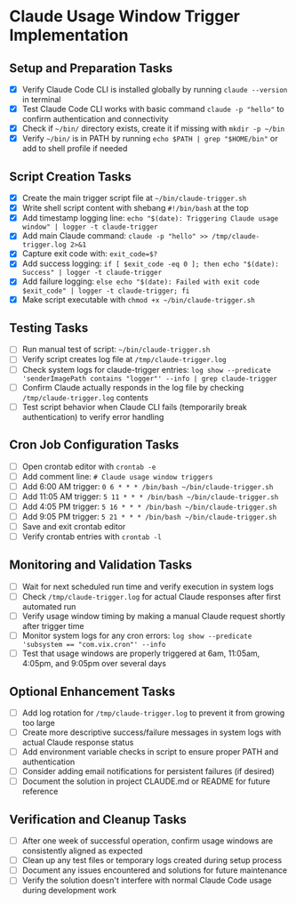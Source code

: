 # Claude Usage Window Trigger Implementation

## Setup and Preparation Tasks

- [x] Verify Claude Code CLI is installed globally by running `claude --version` in terminal
- [x] Test Claude Code CLI works with basic command `claude -p "hello"` to confirm authentication and connectivity
- [x] Check if `~/bin/` directory exists, create it if missing with `mkdir -p ~/bin`
- [x] Verify `~/bin/` is in PATH by running `echo $PATH | grep "$HOME/bin"` or add to shell profile if needed

## Script Creation Tasks

- [x] Create the main trigger script file at `~/bin/claude-trigger.sh`
- [x] Write shell script content with shebang `#!/bin/bash` at the top
- [x] Add timestamp logging line: `echo "$(date): Triggering Claude usage window" | logger -t claude-trigger`
- [x] Add main Claude command: `claude -p "hello" >> /tmp/claude-trigger.log 2>&1`
- [x] Capture exit code with: `exit_code=$?`
- [x] Add success logging: `if [ $exit_code -eq 0 ]; then echo "$(date): Success" | logger -t claude-trigger`
- [x] Add failure logging: `else echo "$(date): Failed with exit code $exit_code" | logger -t claude-trigger; fi`
- [x] Make script executable with `chmod +x ~/bin/claude-trigger.sh`

## Testing Tasks

- [ ] Run manual test of script: `~/bin/claude-trigger.sh`
- [ ] Verify script creates log file at `/tmp/claude-trigger.log`
- [ ] Check system logs for claude-trigger entries: `log show --predicate 'senderImagePath contains "logger"' --info | grep claude-trigger`
- [ ] Confirm Claude actually responds in the log file by checking `/tmp/claude-trigger.log` contents
- [ ] Test script behavior when Claude CLI fails (temporarily break authentication) to verify error handling

## Cron Job Configuration Tasks

- [ ] Open crontab editor with `crontab -e`
- [ ] Add comment line: `# Claude usage window triggers`
- [ ] Add 6:00 AM trigger: `0 6 * * * /bin/bash ~/bin/claude-trigger.sh`
- [ ] Add 11:05 AM trigger: `5 11 * * * /bin/bash ~/bin/claude-trigger.sh`
- [ ] Add 4:05 PM trigger: `5 16 * * * /bin/bash ~/bin/claude-trigger.sh`
- [ ] Add 9:05 PM trigger: `5 21 * * * /bin/bash ~/bin/claude-trigger.sh`
- [ ] Save and exit crontab editor
- [ ] Verify crontab entries with `crontab -l`

## Monitoring and Validation Tasks

- [ ] Wait for next scheduled run time and verify execution in system logs
- [ ] Check `/tmp/claude-trigger.log` for actual Claude responses after first automated run
- [ ] Verify usage window timing by making a manual Claude request shortly after trigger time
- [ ] Monitor system logs for any cron errors: `log show --predicate 'subsystem == "com.vix.cron"' --info`
- [ ] Test that usage windows are properly triggered at 6am, 11:05am, 4:05pm, and 9:05pm over several days

## Optional Enhancement Tasks

- [ ] Add log rotation for `/tmp/claude-trigger.log` to prevent it from growing too large
- [ ] Create more descriptive success/failure messages in system logs with actual Claude response status
- [ ] Add environment variable checks in script to ensure proper PATH and authentication
- [ ] Consider adding email notifications for persistent failures (if desired)
- [ ] Document the solution in project CLAUDE.md or README for future reference

## Verification and Cleanup Tasks

- [ ] After one week of successful operation, confirm usage windows are consistently aligned as expected
- [ ] Clean up any test files or temporary logs created during setup process
- [ ] Document any issues encountered and solutions for future maintenance
- [ ] Verify the solution doesn't interfere with normal Claude Code usage during development work